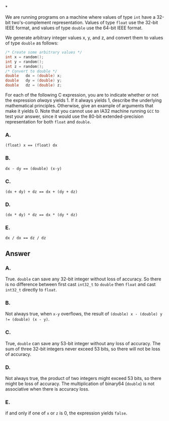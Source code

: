 \*

We are running programs on a machine where values of type `int` have a 32-bit two's-complement representation. Values of type `float` use the 32-bit IEEE format, and values of type `double` use the 64-bit IEEE format.

We generate arbitrary integer values x, y, and z, and convert them to values of type `double` as follows:

```c
/* Create some arbitrary values */
int x = random();
int y = random();
int z = random();
/* Convert to double */
double   dx = (double) x;
double   dy = (double) y;
double   dz = (double) z;
```

For each of the following C expression, you are to indicate whether or not the expression *always* yields 1. If it always yields 1, describe the underlying mathematical principles. Otherwise, give an example of arguments that make it yields 0. Note that you cannot use an IA32 machine running `GCC` to test your answer, since it would use the 80-bit extended-precision representation for both `float` and `double`.

### A.
`(float) x == (float) dx`

### B.
`dx - dy == (double) (x-y)`

### C.
`(dx + dy) + dz == dx + (dy + dz)`

### D.
`(dx * dy) * dz == dx * (dy * dz)`

### E.
`dx / dx == dz / dz`

## Answer

### A.
True. `double` can save any 32-bit integer without loss of accuracy. So there is no difference between first cast `int32_t` to `double` then `float` and cast `int32_t` directly to `float`.

### B.
Not always true, when `x-y` overflows, the result of `(double) x - (double) y != (double) (x - y)`.

### C.
True, `double` can save any 53-bit integer without any loss of accuracy. The sum of three 32-bit integers never exceed 53 bits, so there will not be loss of accuracy.

### D.
Not always true, the product of two integers might exceed 53 bits, so there might be loss of accuracy. The multiplication of binary64 (`double`) is not associative when there is accuracy loss.

### E.
if and only if one of `x` or `z` is 0, the expression yields `false`.
